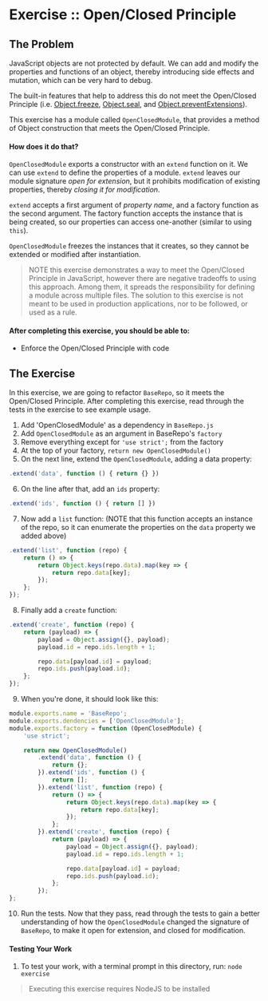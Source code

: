 Exercise :: Open/Closed Principle
=================================

## The Problem

JavaScript objects are not protected by default. We can add and modify the properties and functions of an object, thereby introducing side effects and mutation, which can be very hard to debug.

The built-in features that help to address this do not meet the Open/Closed Principle (i.e. [Object.freeze](https://developer.mozilla.org/en-US/docs/Web/JavaScript/Reference/Global_Objects/Object/freeze), [Object.seal](https://developer.mozilla.org/en-US/docs/Web/JavaScript/Reference/Global_Objects/Object/seal), and [Object.preventExtensions](https://developer.mozilla.org/en-US/docs/Web/JavaScript/Reference/Global_Objects/Object/preventExtensions)).

This exercise has a module called `OpenClosedModule`, that provides a method of Object construction that meets the Open/Closed Principle.

#### How does it do that?

`OpenClosedModule` exports a constructor with an `extend` function on it. We can use `extend` to define the properties of a module. `extend` leaves our module signature _open for extension_, but it prohibits modification of existing properties, thereby _closing it for modification_.

`extend` accepts a first argument of _property name_, and a factory function as the second argument. The factory function accepts the instance that is being created, so our properties can access one-another (similar to using `this`).

`OpenClosedModule` freezes the instances that it creates, so they cannot be extended or modified after instantiation.

> NOTE this exercise demonstrates a way to meet the Open/Closed Principle in JavaScript, however there are negative tradeoffs to using this approach. Among them, it spreads the responsibility for defining a module across multiple files. The solution to this exercise is not meant to be used in production applications, nor to be followed, or used as a rule.

#### After completing this exercise, you should be able to:

* Enforce the Open/Closed Principle with code

## The Exercise

In this exercise, we are going to refactor `BaseRepo`, so it meets the Open/Closed Principle. After completing this exercise, read through the tests in the exercise to see example usage.

1. Add 'OpenClosedModule' as a dependency in `BaseRepo.js`
2. Add `OpenClosedModule` as an argument in BaseRepo's `factory`
3. Remove everything except for `'use strict';` from the factory
4. At the top of your factory, `return new OpenClosedModule()`
5. On the next line, extend the `OpenClosedModule`, adding a data property:

```JavaScript
.extend('data', function () { return {} })
```

6. On the line after that, add an `ids` property:

```JavaScript
.extend('ids', function () { return [] })
```

7. Now add a `list` function: (NOTE that this function accepts an instance of the repo, so it can enumerate the properties on the `data` property we added above)

```JavaScript
.extend('list', function (repo) {
    return () => {
        return Object.keys(repo.data).map(key => {
            return repo.data[key];
        });
    };
});
```

8. Finally add a `create` function:

```JavaScript
.extend('create', function (repo) {
    return (payload) => {
        payload = Object.assign({}, payload);
        payload.id = repo.ids.length + 1;

        repo.data[payload.id] = payload;
        repo.ids.push(payload.id);
    };
});
```

9. When you're done, it should look like this:

```JavaScript
module.exports.name = 'BaseRepo';
module.exports.dendencies = ['OpenClosedModule'];
module.exports.factory = function (OpenClosedModule) {
    'use strict';

    return new OpenClosedModule()
        .extend('data', function () {
            return {};
        }).extend('ids', function () {
            return [];
        }).extend('list', function (repo) {
            return () => {
                return Object.keys(repo.data).map(key => {
                    return repo.data[key];
                });
            };
        }).extend('create', function (repo) {
            return (payload) => {
                payload = Object.assign({}, payload);
                payload.id = repo.ids.length + 1;

                repo.data[payload.id] = payload;
                repo.ids.push(payload.id);
            };
        });
};
```

10. Run the tests. Now that they pass, read through the tests to gain a better understanding of how the `OpenClosedModule` changed the signature of `BaseRepo`, to make it open for extension, and closed for modification.

#### Testing Your Work

1. To test your work, with a terminal prompt in this directory, run: `node exercise`

> Executing this exercise requires NodeJS to be installed
